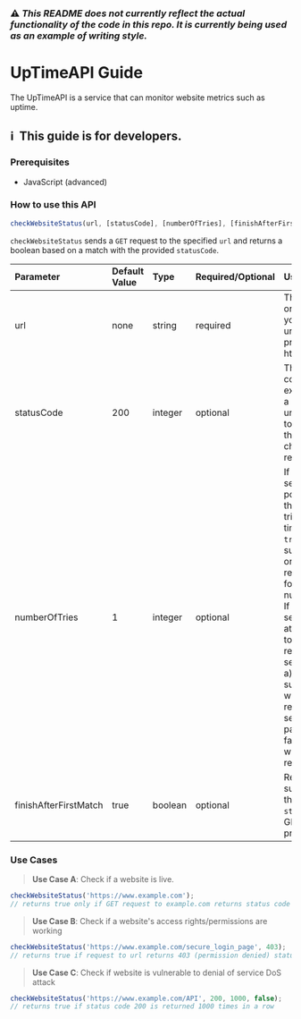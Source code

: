 ### ⚠️ _This README does not currently reflect the actual functionality of the code in this repo. It is currently being used as an example of writing style._

# UpTimeAPI Guide
The UpTimeAPI is a service that can monitor website metrics such as uptime.

## :information_source:&nbsp; This guide is for developers.

### Prerequisites
- JavaScript (advanced)

### How to use this API

```javascript
checkWebsiteStatus(url, [statusCode], [numberOfTries], [finishAfterFirstMatch])
```

`checkWebsiteStatus` sends a `GET` request to the specified `url` and returns a boolean based on a match with the provided `statusCode`.

<table>
  <theader>
    <tr>
      <td><strong>Parameter</td>
      <td><strong>Default Value</strong></td>
      <td><strong>Type</strong></td>
      <td><strong>Required/Optional</strong></td>
      <td><strong>Usage</strong></td>
    </tr>
  </theader>
  <tbody>
    <tr>
     <td>url</td>
      <td>none</td>
      <td>string</td>
     <td>required</td>
     <td>This is the website or online resource you to check. The url must include the protocol (http or https)</td>     
    </tr>
    <tr>
     <td>statusCode</td>
      <td>200</td>
      <td>integer</td>
     <td>optional</td>
     <td>This is the status code that is expected based on a GET request to the url. If a GET request to the url returns this status code, checkWebsiteStatus returns true. </td>     
    </tr>
    <tr>
    <td>numberOfTries</td>
      <td>1</td>
      <td>integer</td>
     <td>optional</td>
      <td>If <code>numberOfTries</code> is set to a non-zero positive number, then the url will be tried that many times (returning <code>true</code> on the first successful attempt or <code>false</code> if the resource cannot be found after that number of tries. 
        <br/>If <code>numberOfTries</code> is set to <code>-1</code> the API will attempt to connect to the website repeatedly for 10 seconds until either: a) it is found successfully, in which case it will return <code>true</code> or b) 10 seconds has passed with only failed attempts in which case it will return <code>false</code>.</td>
    </tr>    
    <tr>
     <td>finishAfterFirstMatch</td>
      <td>true</td>
      <td>boolean</td>
     <td>optional</td>
      <td>Return after the first successful match of the provided <code>statusCode</code> for a GET request to the provided <code>url</code>.</td>     
    </tr>
  </tbody>
</table>

### Use Cases
>**Use Case A**: Check if a website is live.
```javascript
checkWebsiteStatus('https://www.example.com');
// returns true only if GET request to example.com returns status code 200
```

>**Use Case B**: Check if a website's access rights/permissions are working
```javascript
checkWebsiteStatus('https://www.example.com/secure_login_page', 403);
// returns true if request to url returns 403 (permission denied) status code
```

>**Use Case C**: Check if website is vulnerable to denial of service DoS attack
```javascript
checkWebsiteStatus('https://www.example.com/API', 200, 1000, false);
// returns true if status code 200 is returned 1000 times in a row
```
